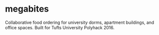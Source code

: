 # megabites
Collaborative food ordering for university dorms, apartment buildings, and office spaces. Built for Tufts University Polyhack 2016.
